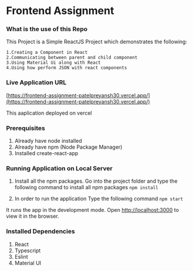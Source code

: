 # Frontend Assignment

### What is the use of this Repo
This Project is a Simple ReactJS Project which demonstrates the following:

    1.Creating a Component in React
    2.Communicating between parent and child component
    3.Using Material Ui along with React
    4.Using how perform JSON with react components

### Live Application URL
[https://frontend-assignment-patelpreyansh30.vercel.app/](https://frontend-assignment-patelpreyansh30.vercel.app/)

This aaplication deployed on vercel

### Prerequisites
1) Already have node installed
2) Already have npm (Node Package Manager)
3) Installed create-react-app

### Running Application on Local Server
1) Install all the npm packages. Go into the project folder and type the following command to install all npm packages
`npm install`

2) In order to run the application Type the following command
`npm start`

It runs the app in the development mode.
Open [http://localhost:3000](http://localhost:3000) to view it in the browser.

### Installed Dependencies
1) React
2) Typescript
3) Eslint
4) Material UI